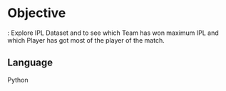 <h1>Objective</h1>: Explore IPL Dataset and to see which Team has won maximum IPL and which Player has got most of the player of the match.

<h2>Language</h2>
Python
